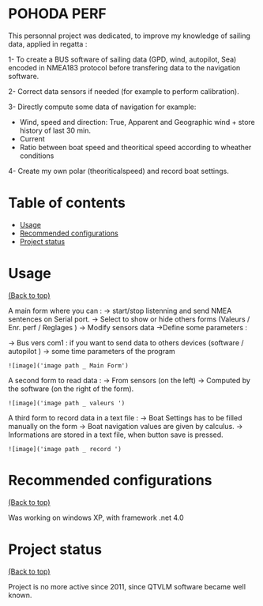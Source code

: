 # POHODA PERF
This personnal project was dedicated, to improve my knowledge of sailing data, applied in regatta : 

1- To create a BUS software of sailing data (GPD, wind, autopilot, Sea) encoded in NMEA183 protocol before transfering data to the navigation software.

2- Correct data sensors if needed (for example to perform calibration).

3- Directly compute some data of navigation for example: 
- Wind, speed and direction: True, Apparent and Geographic wind + store history of last 30 min.
- Current
- Ratio between boat speed and theoritical speed according to wheather conditions

4- Create my own polar (theoriticalspeed) and record boat settings.


# Table of contents

- [Usage](#usage)
- [Recommended configurations](#recommended-configurations)
- [Project status](#Project-status)


# Usage
[(Back to top)](#table-of-contents)

A main form where you can :
-> start/stop listenning and send NMEA sentences on Serial port.
-> Select to show or hide others forms (Valeurs / Enr. perf / Reglages )
-> Modify sensors data
->Define some parameters :

-> Bus vers com1 : if you want to send data to others devices (software / autopilot )
-> some time parameters of the program
			
	![image]('image path _ Main Form')
			
A second form to read data :
-> From sensors (on the left)
-> Computed by the software (on the right of the form).
	
	![image]('image path _ valeurs ')
	
A third form to record data in a text file :
-> Boat Settings has to be filled manually on the form
-> Boat navigation values are given by calculus.
-> Informations are stored in a text file, when button save is pressed.
	
	![image]('image path _ record ')


# Recommended configurations
[(Back to top)](#table-of-contents)

Was working on windows XP, with framework .net 4.0


# Project status
[(Back to top)](#table-of-contents)

   Project is no more active since 2011, since QTVLM software became well known.

